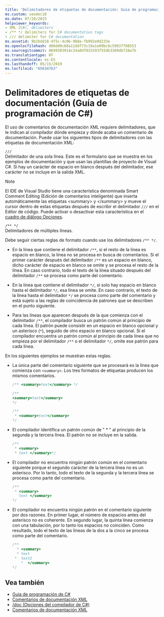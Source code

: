 ```yaml
---
title: 'Delimitadores de etiquetas de documentación: Guía de programación de C#'
ms.custom: seodec18
ms.date: 07/20/2015
helpviewer_keywords:
- XML [C#], delimiters
- /** */ delimiters for C# documentation tags
- /// delimiter for C# documentation
ms.assetid: 9b2bdd18-4f5c-4c0b-988e-fb992e0d233e
ms.openlocfilehash: d08dd0c68a11ddf73c19a1e09bc8c59937708553
ms.sourcegitcommit: 8699383914c24a0df033393f55db3369db728a7b
ms.translationtype: HT
ms.contentlocale: es-ES
ms.lasthandoff: 05/15/2019
ms.locfileid: "65634763"
---
```

# <a name="delimiters-for-documentation-tags-c-programming-guide"></a>Delimitadores de etiquetas de documentación (Guía de programación de C#)
El uso de comentarios de documentación XML requiere delimitadores, que le indican al compilador dónde empieza y dónde acaba un comentario de documentación. Puede usar los siguientes tipos de delimitadores con las etiquetas de documentación XML:  
  
 `///`  
 Delimitador de una sola línea. Este es el formulario que se muestra en los ejemplos de documentación y que usan las plantillas de proyecto de Visual C#. Si hay un carácter de espacio en blanco después del delimitador, ese carácter no se incluye en la salida XML.  
  
> [!NOTE]
>  El IDE de Visual Studio tiene una característica denominada Smart Comment Editing (Edición de comentarios inteligente) que inserta automáticamente las etiquetas \<summary> y \</summary> y mueve el cursor dentro de estas etiquetas después de escribir el delimitador `///` en el Editor de código. Puede activar o desactivar esta característica en el [cuadro de diálogo Opciones](/visualstudio/ide/reference/options-text-editor-csharp-advanced).  
  
 `/** */`  
 Delimitadores de múltiples líneas.  
  
 Debe seguir ciertas reglas de formato cuando use los delimitadores `/** */`.  
  
- En la línea que contiene el delimitador `/**`, si el resto de la línea es espacio en blanco, la línea no se procesa en busca de comentarios. Si el primer carácter después del delimitador `/**` es un espacio en blanco, dicho carácter de espacio en blanco se omite y se procesa el resto de la línea. En caso contrario, todo el texto de la línea situado después del delimitador `/**` se procesa como parte del comentario.  
  
- En la línea que contiene el delimitador `*/`, si solo hay espacio en blanco hasta el delimitador `*/`, esa línea se omite. En caso contrario, el texto de la línea hasta el delimitador `*/` se procesa como parte del comentario y está sujeto a las reglas de coincidencia de patrones que se describen en el punto siguiente.  
  
- Para las líneas que aparecen después de la que comienza con el delimitador `/**`, el compilador busca un patrón común al principio de cada línea. El patrón puede consistir en un espacio en blanco opcional y un asterisco (`*`), seguido de otro espacio en blanco opcional. Si el compilador encuentra un patrón común al principio de cada línea que no empieza por el delimitador `/**` o el delimitador `*/`, omite ese patrón para cada línea.  
  
 En los siguientes ejemplos se muestran estas reglas.  
  
- La única parte del comentario siguiente que se procesará es la línea que comienza con `<summary>`. Los tres formatos de etiquetas producen los mismos comentarios.  
  
    ```csharp  
    /** <summary>text</summary> */   
  
    /**   
    <summary>text</summary>   
    */   
  
    /**   
     * <summary>text</summary>   
    */  
    ```  
  
- El compilador identifica un patrón común de " * " al principio de la segunda y la tercera línea. El patrón no se incluye en la salida.  
  
    ```csharp  
    /**   
     * <summary>   
     * text </summary>*/   
    ```  
  
- El compilador no encuentra ningún patrón común en el comentario siguiente porque el segundo carácter de la tercera línea no es un asterisco. Por lo tanto, todo el texto de la segunda y la tercera línea se procesa como parte del comentario.  
  
    ```csharp  
    /**   
     * <summary>   
       text </summary>  
    */   
    ```  
  
- El compilador no encuentra ningún patrón en el comentario siguiente por dos razones. En primer lugar, el número de espacios antes del asterisco no es coherente. En segundo lugar, la quinta línea comienza con una tabulación, por lo tanto los espacios no coinciden. Como resultado, todo el texto de las líneas de la dos a la cinco se procesa como parte del comentario.  
  
    ```csharp  
    /**   
      * <summary>   
      * text   
     *  text2   
        *  </summary>   
    */   
    ```  
  
## <a name="see-also"></a>Vea también

- [Guía de programación de C#](../../../csharp/programming-guide/index.md)
- [Comentarios de documentación XML](../../../csharp/programming-guide/xmldoc/index.md)
- [/doc (Opciones del compilador de C#)](../../../csharp/language-reference/compiler-options/doc-compiler-option.md)
- [Comentarios de documentación XML](../../../csharp/programming-guide/xmldoc/index.md)
